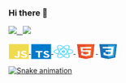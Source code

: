 ### Hi there 👋

<div align="center">
  <a href="https://github.com/rgoliveiragh">
</div>
<div>
  <a href="https://github.com/rgoliveiragh">
  <img height="180em" src="https://github-readme-stats.vercel.app/api?username=rgoliveiragh&show_icons=true&theme=tokyonight&include_all_commits=true&count_private=true"/>&nbsp&nbsp
  <img height="180em" src="https://github-readme-stats.vercel.app/api/top-langs/?username=rgoliveiragh&layout=compact&theme=tokyonight"/>
</div>
<div style="display: inline_block"><br>
  <img align="center" alt="Renan-Js" height="30" width="40" src="https://raw.githubusercontent.com/devicons/devicon/master/icons/javascript/javascript-plain.svg">
  <img align="center" alt="Renan-Ts" height="30" width="40" src="https://raw.githubusercontent.com/devicons/devicon/master/icons/typescript/typescript-plain.svg">
  <img align="center" alt="Renan-React" height="30" width="40" src="https://raw.githubusercontent.com/devicons/devicon/master/icons/react/react-original.svg">
  <img align="center" alt="Renan-HTML" height="30" width="40" src="https://raw.githubusercontent.com/devicons/devicon/master/icons/html5/html5-original.svg">
  <img align="center" alt="Renan-CSS" height="30" width="40" src="https://raw.githubusercontent.com/devicons/devicon/master/icons/css3/css3-original.svg">
</div>

![Snake animation](https://github.com/renanloureiroo/renanloureiroo/blob/output/github-contribution-grid-snake.svg)
